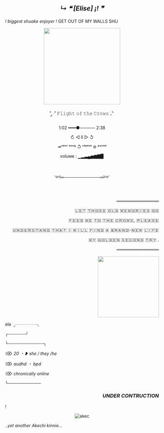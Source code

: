 ## <p align="center">  ***↳ ❝ [Elise] ¡! ❞***
</p>

*! biggest shuake enjoyer !*  GET OUT OF MY WALLS SHU
<p align="center"> <img src="https://i.pinimg.com/736x/bc/03/6d/bc036db231a277c8528a1f892c786496.jpg" width="250">
  
<p align="center">  ˚ ༘ ·˚ 𝙵𝚕𝚒𝚐𝚑𝚝 𝚘𝚏 𝚝𝚑𝚎 𝙲𝚛𝚘𝚠𝚜 ₊˚ˑ
  
<p align="center">1:02 ━━━●───── 2:38

<p align="center">↻ ◁ II ▷ ↺

<p align="center">↠ⁿᵉˣᵗ ˢᵒⁿᵍ ↺ ʳᵉᵖᵉᵃᵗ ⊜ ᵖᵃᵘˢᵉ

<p align="center">volυмe : ▁▂▃▄▅▆▇▉

‎ 

<p align="center"> ༺═────────────═༻ 
  
‎ ‎ 
<p align="right">‎ ══════════════
<p align="right"> ​🇱​​🇪​​🇹​ ​🇹​​🇭​​🇴​​🇸​​🇪​ ​🇴​​🇱​​🇩​ ​🇲​​🇪​​🇲​​🇴​​🇷​​🇮​​🇪​​🇸​ ​🇬​​🇴​
  
<p align="right">​🇫​​🇪​​🇪​​🇩​ ​🇲​​🇪​ ​🇹​​🇴​ ​🇹​​🇭​​🇪​ ​🇨​​🇷​​🇴​​🇼​​🇸​, ​🇵​​🇱​​🇪​​🇦​​🇸​​🇪​

<p align="right">​🇺​​🇳​​🇩​​🇪​​🇷​​🇸​​🇹​​🇦​​🇳​​🇩​ ​🇹​​🇭​​🇦​​🇹​ ​🇮​ ​🇼​​🇮​​🇱​​🇱​ ​🇫​​🇮​​🇳​​🇩​ ​🇦​ ​🇧​​🇷​​🇦​​🇳​​🇩​-​🇳​​🇪​​🇼​ ​🇱​​🇮​​🇫​​🇪​

<p align="right">​🇲​​🇾​ ​🇬​​🇴​​🇱​​🇩​​🇪​​🇳​ ​🇸​​🇪​​🇨​​🇴​​🇳​​🇩​ ​🇹​​🇷​​🇾 .

<p align="right">‎ ══════════════




<p align="right"> <img src="https://i.pinimg.com/736x/4b/83/21/4b832140af67e863c8ececc493cee523.jpg" width="200">


ʚĭɞೃ┈┈┈┈┈╮

╭┄┄┄┄┄┄┄╯

╰┄┄┄┄┄┄┄┄┄┄┄┄┄┄╮

⌇⌦ *20 ・❥ she / they /he*

⌇⌦ *audhd ・ bpd*

⌇⌦ *chronically online*

╰───────────
### <p align="right"> *UNDER CONTRUCTION*

!  <p align="center"> ![akec](https://i.pinimg.com/736x/65/ba/ba/65baba052b92d0a900f43ce5991044f3.jpg "ake")

 *..yet another Akechi kinnie...*


<!---
akechuu/akechuu is a ✨ special ✨ repository because its `README.md` (this file) appears on your GitHub profile.
You can click the Preview link to take a look at your changes.
--->
